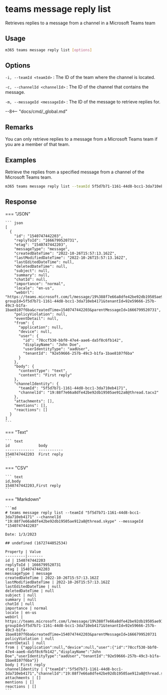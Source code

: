 # teams message reply list

Retrieves replies to a message from a channel in a Microsoft Teams team

## Usage

```sh
m365 teams message reply list [options]
```

## Options

`-i, --teamId <teamId>`
: The ID of the team where the channel is located.

`-c, --channelId <channelId>`
: The ID of the channel that contains the message.

`-m, --messageId <messageId>`
: The ID of the message to retrieve replies for.

--8<-- "docs/cmd/_global.md"

## Remarks

You can only retrieve replies to a message from a Microsoft Teams team if you are a member of that team.

## Examples

Retrieve the replies from a specified message from a channel of the Microsoft Teams team.

```sh
m365 teams message reply list --teamId 5f5d7b71-1161-44d8-bcc1-3da710eb4171 --channelId 19:88f7e66a8dfe42be92db19505ae912a8@thread.skype --messageId 1540747442203
```

## Response

=== "JSON"

    ``` json
    [
      {
        "id": "1540747442203",
        "replyToId": "1666799520731",
        "etag": "1540747442203",
        "messageType": "message",
        "createdDateTime": "2022-10-26T15:57:13.162Z",
        "lastModifiedDateTime": "2022-10-26T15:57:13.162Z",
        "lastEditedDateTime": null,
        "deletedDateTime": null,
        "subject": null,
        "summary": null,
        "chatId": null,
        "importance": "normal",
        "locale": "en-us",
        "webUrl": "https://teams.microsoft.com/l/message/19%388f7e66a8dfe42be92db19505ae912a8%40thread.tacv2/1540747442203?groupId=5f5d7b71-1161-44d8-bcc1-3da710eb4171&tenantId=92e59666-257b-49c3-b1fa-1bae8107f6ba&createdTime=1540747442203&parentMessageId=1666799520731",
        "policyViolation": null,
        "eventDetail": null,
        "from": {
          "application": null,
          "device": null,
          "user": {
            "id": "78ccf530-bbf0-47e4-aae6-da5f8c6fb142",
            "displayName": "John Doe",
            "userIdentityType": "aadUser",
            "tenantId": "92e59666-257b-49c3-b1fa-1bae8107f6ba"
          }
        },
        "body": {
          "contentType": "text",
          "content": "First reply"
        },
        "channelIdentity": {
          "teamId": "5f5d7b71-1161-44d8-bcc1-3da710eb4171",
          "channelId": "19:88f7e66a8dfe42be92db19505ae912a8@thread.tacv2"
        },
        "attachments": [],
        "mentions": [],
        "reactions": []
      }
    ]
    ```

=== "Text"

    ``` text
    id             body
    -------------  -----------
    1540747442203  First reply
    ```

=== "CSV"

    ``` text
    id,body
    1540747442203,First reply
    ```

=== "Markdown"

    ```md
    # teams message reply list --teamId "5f5d7b71-1161-44d8-bcc1-3da710eb4171" --channelId "19:88f7e66a8dfe42be92db19505ae912a8@thread.skype" --messageId "1540747442203"

    Date: 1/3/2023

    ## undefined (1672744052534)

    Property | Value
    ---------|-------
    id | 1540747442203
    replyToId | 1666799520731
    etag | 1540747442203
    messageType | message
    createdDateTime | 2022-10-26T15:57:13.162Z
    lastModifiedDateTime | 2022-10-26T15:57:13.162Z
    lastEditedDateTime | null
    deletedDateTime | null
    subject | null
    summary | null
    chatId | null
    importance | normal
    locale | en-us
    webUrl | https://teams.microsoft.com/l/message/19%388f7e66a8dfe42be92db19505ae912a8%40thread.tacv2/1540747442203?groupId=5f5d7b71-1161-44d8-bcc1-3da710eb4171&tenantId=92e59666-257b-49c3-b1fa-1bae8107f6ba&createdTime=1540747442203&parentMessageId=1666799520731
    policyViolation | null
    eventDetail | null
    from | {"application":null,"device":null,"user":{"id":"78ccf530-bbf0-47e4-aae6-da5f8c6fb142","displayName":"John Doe","userIdentityType":"aadUser","tenantId":"92e59666-257b-49c3-b1fa-1bae8107f6ba"}}
    body | First reply
    channelIdentity | {"teamId":"5f5d7b71-1161-44d8-bcc1-3da710eb4171","channelId":"19:88f7e66a8dfe42be92db19505ae912a8@thread.skype"}
    attachments | []
    mentions | []
    reactions | []
    ```
